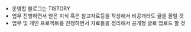 - 운영할 블로그는 TISTORY
- 업무 진행하면서 얻은 지식 혹은 참고자료등을 작성해서 비공개라도 글을 올릴 것
- 업무 및 개인 프로젝트를 진행하면서 자료들을 정리해서 공개형 글로 업로드 할 것
